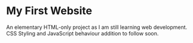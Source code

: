 # **My First Website**

An elementary HTML-only project as I am still learning web development.
CSS Styling and JavaScript behaviour addition to follow soon.
